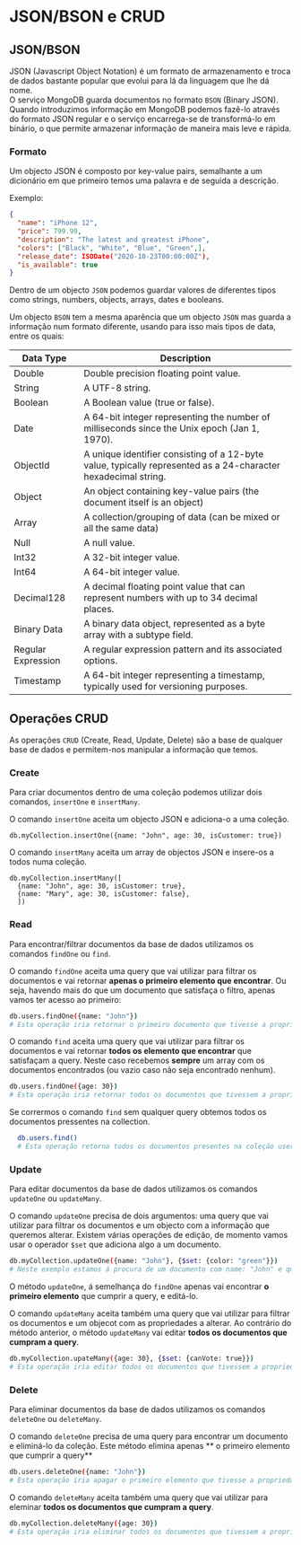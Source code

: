 # JSON/BSON e CRUD

## JSON/BSON

JSON (Javascript Object Notation) é um formato de armazenamento e troca de dados bastante popular que evolui para lá da linguagem que lhe dá nome.
<br>
O serviço MongoDB guarda documentos no formato `BSON` (Binary JSON). Quando introduzimos informação em MongoDB podemos fazê-lo através do formato JSON regular e o serviço encarrega-se de transformá-lo em binário, o que permite armazenar informação de maneira mais leve e rápida.

### Formato

Um objecto JSON é composto por key-value pairs, semalhante a um dicionário em que primeiro temos uma palavra e de seguida a descrição.

Exemplo:

```json
{
  "name": "iPhone 12",
  "price": 799.99,
  "description": "The latest and greatest iPhone",
  "colors": ["Black", "White", "Blue", "Green",],
  "release_date": ISODate("2020-10-23T00:00:00Z"),
  "is_available": true
}
```

Dentro de um objecto `JSON` podemos guardar valores de diferentes tipos como strings, numbers, objects, arrays, dates e booleans.

Um objecto `BSON` tem a mesma aparência que um objecto `JSON` mas guarda a informação num formato diferente, usando para isso mais tipos de data, entre os quais:

| Data Type          | Description                                                                                                    |
| ------------------ | -------------------------------------------------------------------------------------------------------------- |
| Double             | Double precision floating point value.                                                                         |
| String             | A UTF-8 string.                                                                                                |
| Boolean            | A Boolean value (true or false).                                                                               |
| Date               | A 64-bit integer representing the number of milliseconds since the Unix epoch (Jan 1, 1970).                   |
| ObjectId           | A unique identifier consisting of a 12-byte value, typically represented as a 24-character hexadecimal string. |
| Object             | An object containing key-value pairs (the document itself is an object)                                        |
| Array              | A collection/grouping of data (can be mixed or all the same data)                                              |
| Null               | A null value.                                                                                                  |
| Int32              | A 32-bit integer value.                                                                                        |
| Int64              | A 64-bit integer value.                                                                                        |
| Decimal128         | A decimal floating point value that can represent numbers with up to 34 decimal places.                        |
| Binary Data        | A binary data object, represented as a byte array with a subtype field.                                        |
| Regular Expression | A regular expression pattern and its associated options.                                                       |
| Timestamp          | A 64-bit integer representing a timestamp, typically used for versioning purposes.                             |

## Operações CRUD

As operações `CRUD` (Create, Read, Update, Delete) são a base de qualquer base de dados e permitem-nos manipular a informação que temos.

### Create

Para criar documentos dentro de uma coleção podemos utilizar dois comandos, `insertOne` e `insertMany`.

O comando `insertOne` aceita um objecto JSON e adiciona-o a uma coleção.

```
db.myCollection.insertOne({name: "John", age: 30, isCustomer: true})
```

O comando `insertMany` aceita um array de objectos JSON e insere-os a todos numa coleção.

```
db.myCollection.insertMany([
  {name: "John", age: 30, isCustomer: true},
  {name: "Mary", age: 30, isCustomer: false},
  ])
```

### Read

Para encontrar/filtrar documentos da base de dados utilizamos os comandos `findOne` ou `find`.

O comando `findOne` aceita uma query que vai utilizar para filtrar os documentos e vai retornar **apenas o primeiro elemento que encontrar**. Ou seja, havendo mais do que um documento que satisfaça o filtro, apenas vamos ter acesso ao primeiro:

```bash
db.users.findOne({name: "John"})
# Esta operação iria retornar o primeiro documento que tivesse a propriedade name com o valor de John
```

O comando `find` aceita uma query que vai utilizar para filtrar os documentos e vai retornar **todos os elemento que encontrar** que satisfaçam a query. Neste caso recebemos **sempre** um array com os documentos encontrados (ou vazio caso não seja encontrado nenhum).

```bash
db.users.findOne({age: 30})
# Esta operação iria retornar todos os documentos que tivessem a propriedade age com um valor de 30
```

Se corrermos o comando `find` sem qualquer query obtemos todos os documentos pressentes na collection.

```bash
  db.users.find()
  # Esta operação retorna todos os documentos presentes na coleção users
```

### Update

Para editar documentos da base de dados utilizamos os comandos `updateOne` ou `updateMany`.

O comando `updateOne` precisa de dois argumentos: uma query que vai utilizar para filtrar os documentos e um objecto com a informação que queremos alterar. Existem várias operações de edição, de momento vamos usar o operador `$set` que adiciona algo a um documento.

```bash
db.myCollection.updateOne({name: "John"}, {$set: {color: "green"}})
# Neste exemplo estamos á procura de um documento com name: "John" e queremos adicionar a propriedade color: "green" .
```

O método `updateOne`, á semelhança do `findOne` apenas vai encontrar **o primeiro elemento** que cumprir a query, e editá-lo.

O comando `updateMany` aceita também uma query que vai utilizar para filtrar os documentos e um objecot com as propriedades a alterar. Ao contrário do método anterior, o método `updateMany` vai editar **todos os documentos que cumpram a query**.

```bash
db.myCollection.upateMany({age: 30}, {$set: {canVote: true}})
# Esta operação iria editar todos os documentos que tivessem a propriedade age:30 e adicionar a propriedade canVote: true
```

### Delete

Para eliminar documentos da base de dados utilizamos os comandos `deleteOne` ou `deleteMany`.

O comando `deleteOne` precisa de uma query para encontrar um documento e eliminá-lo da coleção. Este método elimina apenas ** o primeiro elemento que cumprir a query**

```bash
db.users.deleteOne({name: "John"})
# Esta operação iria apagar o primeiro elemento que tivesse a propriedade name: "John"
```

O comando `deleteMany` aceita também uma query que vai utilizar para eleminar **todos os documentos que cumpram a query**.

```bash
db.myCollection.deleteMany({age: 30})
# Esta operação iria eliminar todos os documentos que tivessem a propriedade age: 30
```
